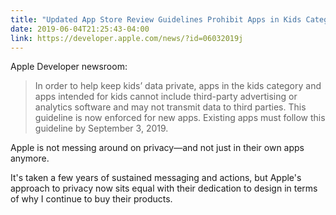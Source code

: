 ```yaml
---
title: "Updated App Store Review Guidelines Prohibit Apps in Kids Category From Including Ads or Analytics"
date: 2019-06-04T21:25:43-04:00
link: https://developer.apple.com/news/?id=06032019j
---
```


Apple Developer newsroom: 

> In order to help keep kids’ data private, apps in the kids category and apps intended for kids cannot include third-party advertising or analytics software and may not transmit data to third parties. This guideline is now enforced for new apps. Existing apps must follow this guideline by September 3, 2019.

Apple is not messing around on privacy—and not just in their own apps anymore. 

It's taken a few years of sustained messaging and actions, but Apple's approach to privacy now sits equal with their dedication to design in terms of why I continue to buy their products. 
